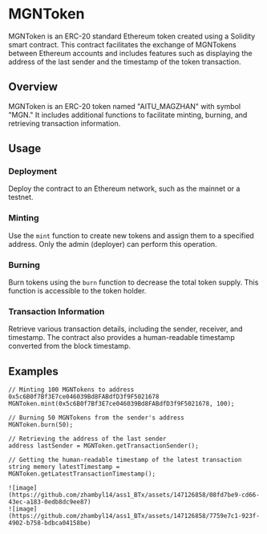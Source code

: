 # MGNToken
MGNToken is an ERC-20 standard Ethereum token created using a Solidity smart contract. This contract facilitates the exchange of MGNTokens between Ethereum accounts and includes features such as displaying the address of the last sender and the timestamp of the token transaction.
## Overview
MGNToken is an ERC-20 token named "AITU_MAGZHAN" with symbol "MGN." It includes additional functions to facilitate minting, burning, and retrieving transaction information.

## Usage
### Deployment
Deploy the contract to an Ethereum network, such as the mainnet or a testnet.

### Minting
Use the `mint` function to create new tokens and assign them to a specified address. Only the admin (deployer) can perform this operation.

### Burning
Burn tokens using the `burn` function to decrease the total token supply. This function is accessible to the token holder.

### Transaction Information
Retrieve various transaction details, including the sender, receiver, and timestamp. The contract also provides a human-readable timestamp converted from the block timestamp.

## Examples
```solidity
// Minting 100 MGNTokens to address 0x5c6B0f7Bf3E7ce046039Bd8FABdfD3f9F5021678
MGNToken.mint(0x5c6B0f7Bf3E7ce046039Bd8FABdfD3f9F5021678, 100);

// Burning 50 MGNTokens from the sender's address
MGNToken.burn(50);

// Retrieving the address of the last sender
address lastSender = MGNToken.getTransactionSender();

// Getting the human-readable timestamp of the latest transaction
string memory latestTimestamp = MGNToken.getLatestTransactionTimestamp();

![image](https://github.com/zhambyl14/ass1_BTx/assets/147126858/08fd7be9-cd66-43ec-a183-0edb8dc9ee87)
![image](https://github.com/zhambyl14/ass1_BTx/assets/147126858/7759e7c1-923f-4902-b758-bdbca04158be)




